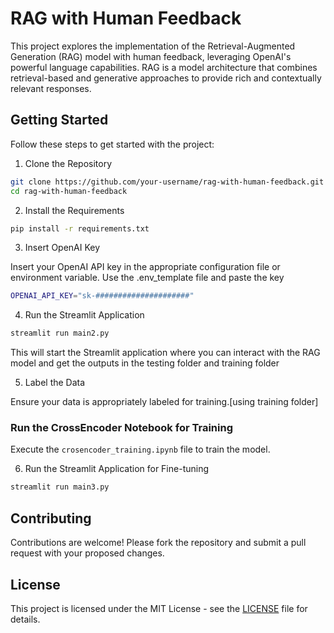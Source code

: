 # RAG with Human Feedback

This project explores the implementation of the Retrieval-Augmented Generation (RAG) model with human feedback, leveraging OpenAI's powerful language capabilities. RAG is a model architecture that combines retrieval-based and generative approaches to provide rich and contextually relevant responses.

## Getting Started

Follow these steps to get started with the project:

1. Clone the Repository

```bash
git clone https://github.com/your-username/rag-with-human-feedback.git
cd rag-with-human-feedback
```

2. Install the Requirements

```bash
pip install -r requirements.txt
```

3. Insert OpenAI Key

Insert your OpenAI API key in the appropriate configuration file or environment variable. Use the .env_template file and paste the key
```bash
OPENAI_API_KEY="sk-#####################"
```

4. Run the Streamlit Application

```bash
streamlit run main2.py
```

This will start the Streamlit application where you can interact with the RAG model and get the outputs in the testing folder and training folder

5. Label the Data

Ensure your data is appropriately labeled for training.[using training folder] 

### Run the CrossEncoder Notebook for Training

Execute the `crosencoder_training.ipynb` file to train the model.

6. Run the Streamlit Application for Fine-tuning

```bash
streamlit run main3.py
```

## Contributing

Contributions are welcome! Please fork the repository and submit a pull request with your proposed changes.

## License

This project is licensed under the MIT License - see the [LICENSE](LICENSE) file for details.

